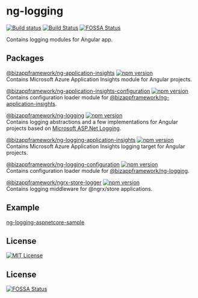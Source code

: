 ng-logging
=====================

<!-- Badges section here. -->
[![Build status](https://img.shields.io/appveyor/ci/mmzliveid/ng-logging.svg?label=appveyor)](https://ci.appveyor.com/project/mmzliveid/ng-logging)
[![Build Status](https://img.shields.io/travis/BizAppFramework/ng-logging/master.svg?label=travis)](https://travis-ci.org/BizAppFramework/ng-logging)
[![FOSSA Status](https://app.fossa.io/api/projects/git%2Bgithub.com%2Fmmzliveid%2Fng-logging.svg?type=shield)](https://app.fossa.io/projects/git%2Bgithub.com%2Fmmzliveid%2Fng-logging?ref=badge_shield)

Contains logging modules for Angular app.

Packages
---------------

[@bizappframework/ng-application-insights](https://www.npmjs.com/package/@bizappframework/ng-application-insights) 
[![npm version](https://badge.fury.io/js/%40bizappframework%2Fng-application-insights.svg)](https://badge.fury.io/js/%40bizappframework%2Fng-application-insights)  
Contains Microsoft Azure Application Insights module for Angular projects.

[@bizappframework/ng-application-insights-configuration](https://www.npmjs.com/package/@bizappframework/ng-application-insights-configuration) 
[![npm version](https://badge.fury.io/js/%40bizappframework%2Fng-application-insights-configuration.svg)](https://badge.fury.io/js/%40bizappframework%2Fng-application-insights-configuration)  
Contains configuration loader module for [@bizappframework/ng-application-insights](https://www.npmjs.com/package/@bizappframework/ng-application-insights).

[@bizappframework/ng-logging](https://www.npmjs.com/package/@bizappframework/ng-logging) 
[![npm version](https://badge.fury.io/js/%40bizappframework%2Fng-logging.svg)](https://badge.fury.io/js/%40bizappframework%2Fng-logging)  
Contains logging abstractions and a few implementations for Angular projects based on [Microsoft ASP.Net Logging](https://github.com/aspnet/Logging).

[@bizappframework/ng-logging-application-insights](https://www.npmjs.com/package/@bizappframework/ng-logging-application-insights) 
[![npm version](https://badge.fury.io/js/%40bizappframework%2Fng-logging-application-insights.svg)](https://badge.fury.io/js/%40bizappframework%2Fng-logging-application-insights)  
Contains Microsoft Azure Application Insights logging target for Angular projects.

[@bizappframework/ng-logging-configuration](https://www.npmjs.com/package/@bizappframework/ng-logging-configuration) 
[![npm version](https://badge.fury.io/js/%40bizappframework%2Fng-logging-configuration.svg)](https://badge.fury.io/js/%40bizappframework%2Fng-logging-configuration)  
Contains configuration loader module for [@bizappframework/ng-logging](https://www.npmjs.com/package/@bizappframework/ng-logging).

[@bizappframework/ngrx-store-logger](https://www.npmjs.com/package/@bizappframework/ngrx-store-logger) 
[![npm version](https://badge.fury.io/js/%40bizappframework%2Fngrx-store-logger.svg)](https://badge.fury.io/js/%40bizappframework%2Fngrx-store-logger)  
Contains logging middleware for @ngrx/store applications.

Example
---------------

[ng-logging-aspnetcore-sample](https://github.com/BizAppFramework/ng-logging/tree/master/samples/ng-logging-aspnetcore-sample)

License
---------------

[![MIT License](https://img.shields.io/badge/license-MIT-blue.svg?style=flat)](/LICENSE)

## License
[![FOSSA Status](https://app.fossa.io/api/projects/git%2Bgithub.com%2Fmmzliveid%2Fng-logging.svg?type=large)](https://app.fossa.io/projects/git%2Bgithub.com%2Fmmzliveid%2Fng-logging?ref=badge_large)